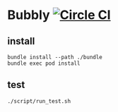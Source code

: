 Bubbly [![Circle CI](https://circleci.com/gh/oppai/Bubbly.svg?style=svg)](https://circleci.com/gh/oppai/Bubbly)
===============

## install
```
bundle install --path ./bundle
bundle exec pod install
```

## test
```
./script/run_test.sh
```
